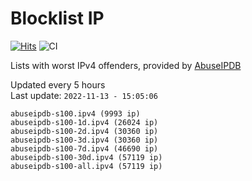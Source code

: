 # Blocklist IP

[![Hits](https://hits.seeyoufarm.com/api/count/incr/badge.svg?url=https%3A%2F%2Fgithub.com%2Fborestad%2Fblocklist-ip%2F&count_bg=%2379C83D&title_bg=%23555555&icon=&icon_color=%23E7E7E7&title=hits&edge_flat=false)](https://hits.seeyoufarm.com)  ![CI](https://img.shields.io/github/workflow/status/borestad/blocklist-ip/CI?style=flat-square)

Lists with worst IPv4 offenders, provided by [AbuseIPDB](https://www.abuseipdb.com/)

<!-- FOOTER-PLACEHOLDER -->
Updated every 5 hours<br>
Last update: `2022-11-13 - 15:05:06`
```
abuseipdb-s100.ipv4 (9993 ip)
abuseipdb-s100-1d.ipv4 (26024 ip)
abuseipdb-s100-2d.ipv4 (30360 ip)
abuseipdb-s100-3d.ipv4 (30360 ip)
abuseipdb-s100-7d.ipv4 (46690 ip)
abuseipdb-s100-30d.ipv4 (57119 ip)
abuseipdb-s100-all.ipv4 (57119 ip)
```
